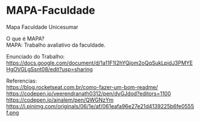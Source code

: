 # MAPA-Faculdade
Mapa Faculdade Unicesumar  
  
O que é MAPA?  
MAPA: Trabalho avaliativo da faculdade.

Enunciado do Trabalho:
https://docs.google.com/document/d/1a11F1I2hYQjom2oQqSukLpidJ3PMYEHgOVGLgSsnt08/edit?usp=sharing  





Referencias:  
https://blog.rocketseat.com.br/como-fazer-um-bom-readme/
https://codepen.io/veerendranath0312/pen/dyGJdod?editors=1100
https://codepen.io/ainalem/pen/QWGNzYm
https://i.pinimg.com/originals/06/1e/af/061eafa96e27e21d4139225b6fe0555f.png
